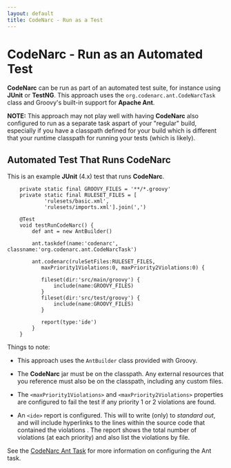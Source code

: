 ```yaml
---
layout: default
title: CodeNarc - Run as a Test
---
```

# CodeNarc - Run as an Automated Test

**CodeNarc** can be run as part of an automated test suite, for instance using **JUnit** or **TestNG**.
This approach uses the `org.codenarc.ant.CodeNarcTask` class and Groovy's built-in support for **Apache Ant**.

**NOTE:** This approach may not play well with having **CodeNarc** also configured to run as a 
separate task aspart of your "regular" build, especially if you have a classpath defined for 
your build which is different that your runtime classpath for running your tests (which is likely).

## Automated Test That Runs CodeNarc

This is an example **JUnit** (4.x) test that runs **CodeNarc**.

```
    private static final GROOVY_FILES = '**/*.groovy'
    private static final RULESET_FILES = [
            'rulesets/basic.xml',
            'rulesets/imports.xml'].join(',')

    @Test
    void testRunCodeNarc() {
        def ant = new AntBuilder()

        ant.taskdef(name:'codenarc', classname:'org.codenarc.ant.CodeNarcTask')

        ant.codenarc(ruleSetFiles:RULESET_FILES,
           maxPriority1Violations:0, maxPriority2Violations:0) {

           fileset(dir:'src/main/groovy') {
               include(name:GROOVY_FILES)
           }
           fileset(dir:'src/test/groovy') {
               include(name:GROOVY_FILES)
           }

           report(type:'ide')
        }
    }
```

Things to note:

  * This approach uses the `AntBuilder` class provided with Groovy.

  * The **CodeNarc** jar must be on the classpath. Any external resources that you reference must also
    be on the classpath, including any custom <RuleSet> files.

  * The `<maxPriority1Violations>` and `<maxPriority2Violations>` properties are configured to fail the test
    if any priority 1 or 2 violations are found.

  * An `<ide>` report is configured. This will to write (only) to *standard out*, and will include hyperlinks
    to the lines within the source code that contained the violations . The report shows the total number
    of violations (at each priority) and also list the violations by file.


See the [CodeNarc Ant Task](./codenarc-ant-task.html) for more information on configuring the Ant task.

